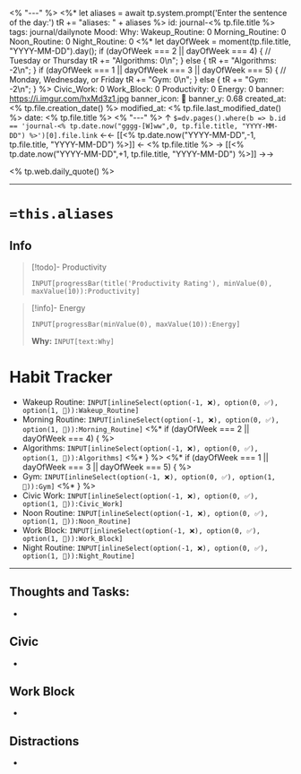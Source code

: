 <% "---" %>
<%* let aliases = await tp.system.prompt('Enter the sentence of the day:') 
tR += "aliases: " + aliases %>
id: journal-<% tp.file.title %>
tags: journal/dailynote
Mood: 
Why: 
Wakeup_Routine: 0
Morning_Routine: 0
Noon_Routine: 0
Night_Routine: 0
<%* 
let dayOfWeek = moment(tp.file.title, "YYYY-MM-DD").day();
if (dayOfWeek === 2 || dayOfWeek === 4) { // Tuesday or Thursday
    tR += "Algorithms: 0\n";
} else {
    tR += "Algorithms: -2\n";
}
if (dayOfWeek === 1 || dayOfWeek === 3 || dayOfWeek === 5) { // Monday, Wednesday, or Friday
    tR += "Gym: 0\n";
} else {
    tR += "Gym: -2\n";
} 
%>
Civic_Work: 0
Work_Block: 0
Productivity: 0
Energy: 0
banner: https://i.imgur.com/hxMd3z1.jpg
banner_icon: 📅
banner_y: 0.68
created_at: <% tp.file.creation_date() %>
modified_at: <% tp.file.last_modified_date() %>
date: <% tp.file.title %>
<% "---" %>
↑ `$=dv.pages().where(b => b.id == 'journal-<% tp.date.now("gggg-[W]ww",0, tp.file.title, "YYYY-MM-DD") %>')[0].file.link`
<-<-  [[<% tp.date.now("YYYY-MM-DD",-1, tp.file.title, "YYYY-MM-DD") %>]]  <-  <% tp.file.title %>  ->  [[<% tp.date.now("YYYY-MM-DD",+1, tp.file.title, "YYYY-MM-DD") %>]]   ->->

<% tp.web.daily_quote() %>

---
# `=this.aliases`
## Info

> [!todo]- Productivity
> ```meta-bind
>INPUT[progressBar(title('Productivity Rating'), minValue(0), maxValue(10)):Productivity]
>```

> [!info]- Energy
> ```meta-bind
> INPUT[progressBar(minValue(0), maxValue(10)):Energy]
> ```
> **Why:** `INPUT[text:Why]`
# Habit Tracker
- Wakeup Routine: `INPUT[inlineSelect(option(-1, ❌), option(0, ✅), option(1, 🌟)):Wakeup_Routine]`
- Morning Routine: `INPUT[inlineSelect(option(-1, ❌), option(0, ✅), option(1, 🌟)):Morning_Routine]`
<%* if (dayOfWeek === 2 || dayOfWeek === 4) { %>
- Algorithms: `INPUT[inlineSelect(option(-1, ❌), option(0, ✅), option(1, 🌟)):Algorithms]`
<%* } %>
<%* if (dayOfWeek === 1 || dayOfWeek === 3 || dayOfWeek === 5) { %>
- Gym: `INPUT[inlineSelect(option(-1, ❌), option(0, ✅), option(1, 🌟)):Gym]`
<%* } %> 
- Civic Work: `INPUT[inlineSelect(option(-1, ❌), option(0, ✅), option(1, 🌟)):Civic_Work]`
- Noon Routine: `INPUT[inlineSelect(option(-1, ❌), option(0, ✅), option(1, 🌟)):Noon_Routine]`
- Work Block: `INPUT[inlineSelect(option(-1, ❌), option(0, ✅), option(1, 🌟)):Work_Block]`
- Night Routine: `INPUT[inlineSelect(option(-1, ❌), option(0, ✅), option(1, 🌟)):Night_Routine]`
---
## Thoughts and Tasks:
- 

## Civic
- 
## Work Block
- 

## Distractions
- 